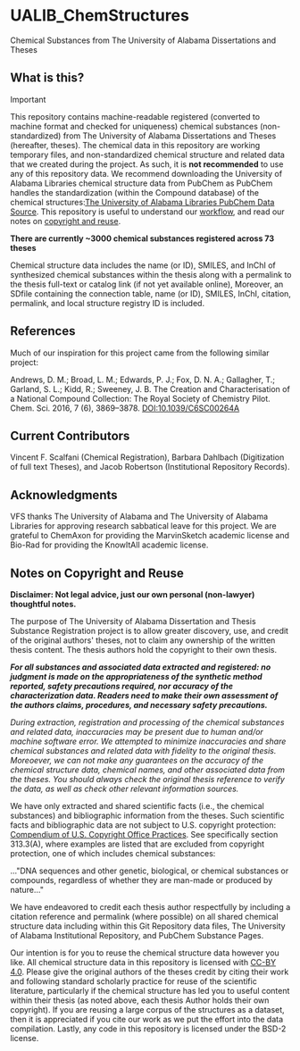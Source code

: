 # UALIB_ChemStructures
Chemical Substances from The University of Alabama Dissertations and Theses

## What is this?

> [!IMPORTANT]
> This repository contains machine-readable registered (converted to machine format and checked for uniqueness) chemical substances (non-standardized) from The University of Alabama Dissertations and Theses (hereafter, theses). The chemical data in this repository are working temporary files, and non-standardized chemical structure and related data that we created during the project. As such, it is **not recommended** to use any of this repository data. We recommend downloading the University of Alabama Libraries chemical structure data from PubChem as PubChem handles the standardization (within the Compound database) of the chemical structures:[The University of Alabama Libraries PubChem Data Source](https://pubchem.ncbi.nlm.nih.gov/source/15645). This repository is useful to understand our [workflow](https://github.com/UA-Libraries-Research-Data-Services/UALIB_ChemStructures/blob/master/workflow_and_file_overview.md), and read our notes on [copyright and reuse](https://github.com/UA-Libraries-Research-Data-Services/UALIB_ChemStructures?tab=readme-ov-file#notes-on-copyright-and-reuse). 

**There are currently ~3000 chemical substances registered across 73 theses**

Chemical structure data includes the name (or ID), SMILES, and InChI of synthesized chemical
substances within the thesis along with a permalink to the thesis full-text or catalog link (if not yet available online), Moreover, an SDfile containing the connection table, name (or ID), SMILES, InChI, citation, permalink, and local structure registry ID is included. 

## References

Much of our inspiration for this project came from the following similar project:

Andrews, D. M.; Broad, L. M.; Edwards, P. J.; Fox, D. N. A.; Gallagher, T.;
Garland, S. L.; Kidd, R.; Sweeney, J. B. The Creation and Characterisation of 
a National Compound Collection: The Royal Society of Chemistry Pilot. Chem. Sci. 2016,
7 (6), 3869–3878. [DOI:10.1039/C6SC00264A](https://doi.org/10.1039/C6SC00264A)

## Current Contributors

Vincent F. Scalfani (Chemical Registration), Barbara Dahlbach (Digitization of full text Theses), and Jacob Robertson (Institutional Repository Records).

## Acknowledgments

VFS thanks The University of Alabama and The University of Alabama Libraries for approving research sabbatical leave for this project. We are grateful to ChemAxon for providing the MarvinSketch academic license and Bio-Rad for providing the KnowItAll academic license.

## Notes on Copyright and Reuse

**Disclaimer: Not legal advice, just our own personal (non-lawyer) thoughtful notes.**

The purpose of The University of Alabama Dissertation and Thesis Substance Registration project 
is to allow greater discovery, use, and credit of the original authors' theses, 
not to claim any ownership of the written thesis content. The thesis authors hold the 
copyright to their own thesis.

***For all substances and associated data extracted and registered: no judgment is made on the appropriateness of the synthetic method reported, safety precautions required, nor accuracy of the characterization data. Readers need to make their own assessment of the authors claims, procedures, and necessary safety precautions.***

*During extraction, registration and processing of the chemical substances and related data, inaccuracies may be present due to human and/or machine software error. We attempted to minimize inaccuracies and share chemical substances and related data with fidelity to the original thesis. Moreoever, we can not make any guarantees on the accuracy of the chemical structure data, chemical names, and other associated data from the theses. You should always check the original thesis reference to verify the data, as well as check other relevant information sources.*

We have only extracted and shared scientific facts (i.e., the chemical substances) and bibliographic
information from the theses. Such scientific facts and bibliographic data are not subject 
to U.S. copyright protection: 
[Compendium of U.S. Copyright Office Practices](https://www.copyright.gov/comp3/).
See specifically section 313.3(A), where examples are listed that are excluded 
from copyright protection, one of which includes chemical substances:

..."DNA sequences and other genetic, biological, or chemical substances or 
compounds, regardless of whether they are man-made or produced by nature..."

We have endeavored to credit each thesis author respectfully by including a citation reference and permalink (where possible) on all shared chemical structure data including within
this Git Repository data files, The University of Alabama Institutional Repository,
and PubChem Substance Pages.

Our intention is for you to reuse the chemical structure data 
however you like. All chemical structure data in this repository is licensed 
with [CC-BY 4.0](https://creativecommons.org/licenses/by/4.0/). Please give the 
original authors of the theses credit by citing their work and following 
standard scholarly practice for reuse of the scientific literature, 
particularly if the chemical structure has led you to useful content within their 
thesis (as noted above, each thesis Author holds their own copyright). If you are
reusing a large corpus of the structures as a dataset, then it is appreciated 
if you cite our work as we put the effort into the data compilation. Lastly, any code in this repository is licensed under the BSD-2 license.

